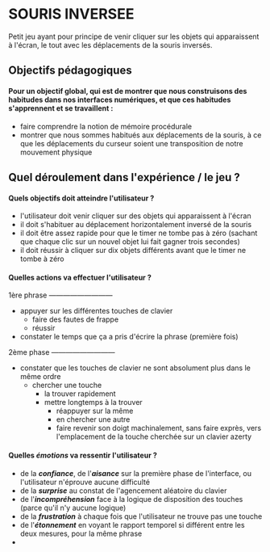 # SOURIS INVERSEE

Petit jeu ayant pour principe de venir cliquer sur les objets qui apparaissent à l'écran, le tout avec les déplacements de la souris inversés.

## Objectifs pédagogiques

#### Pour un objectif global, qui est de montrer que nous construisons des habitudes dans nos interfaces numériques, et que ces habitudes s'apprennent et se travaillent :

- faire comprendre la notion de mémoire procédurale
- montrer que nous sommes habitués aux déplacements de la souris, à ce que les déplacements du curseur soient une transposition de notre mouvement physique

## Quel déroulement dans l'expérience / le jeu ?

#### Quels objectifs doit atteindre l'utilisateur ?

- l'utilisateur doit venir cliquer sur des objets qui apparaissent à l'écran
- il doit s'habituer au déplacement horizontalement inversé de la souris
- il doit être assez rapide pour que le timer ne tombe pas à zéro (sachant que chaque clic sur un nouvel objet lui fait gagner trois secondes)
- il doit réussir à cliquer sur dix objets différents avant que le timer ne tombe à zéro

#### Quelles actions va effectuer l'utilisateur ?


1ère phrase
—————————
- appuyer sur les différentes touches de clavier
  - faire des fautes de frappe
  - réussir
- constater le temps que ça a pris d'écrire la phrase (première fois)

2ème phase
—————————
- constater que les touches de clavier ne sont absolument plus dans le même ordre
  - chercher une touche
    - la trouver rapidement
    - mettre longtemps à la trouver
      - réappuyer sur la même
      - en chercher une autre
      - faire revenir son doigt machinalement, sans faire exprès, vers l'emplacement de la touche cherchée sur un clavier azerty


#### Quelles ***émotions*** va ressentir l'utilisateur ?

- de la ***confiance***, de l'***aisance*** sur la première phase de l'interface, ou l'utilisateur n'éprouve aucune difficulté
- de la ***surprise*** au constat de l'agencement aléatoire du clavier
- de l'***incompréhension*** face à la logique de disposition des touches (parce qu'il n'y aucune logique)
- de la ***frustration*** à chaque fois que l'utilisateur ne trouve pas une touche
- de l'***étonnement*** en voyant le rapport temporel si différent entre les deux mesures, pour la même phrase
-
